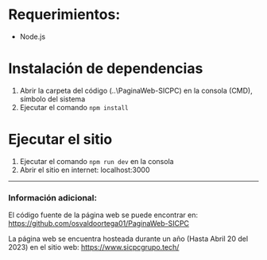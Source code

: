# Requerimientos:
- Node.js
# Instalación de dependencias
1. Abrir la carpeta del código (..\PaginaWeb-SICPC) en la consola (CMD), símbolo del sistema
2. Ejecutar el comando `npm install`
# Ejecutar el sitio
1. Ejecutar el comando `npm run dev` en la consola
2. Abrir el sitio en internet: localhost:3000
***
### Información adicional:
El código fuente de la página web se puede encontrar en: https://github.com/osvaldoortega01/PaginaWeb-SICPC  

La página web se encuentra hosteada durante un año (Hasta Abril 20 del 2023) en el sitio web: https://www.sicpcgrupo.tech/

